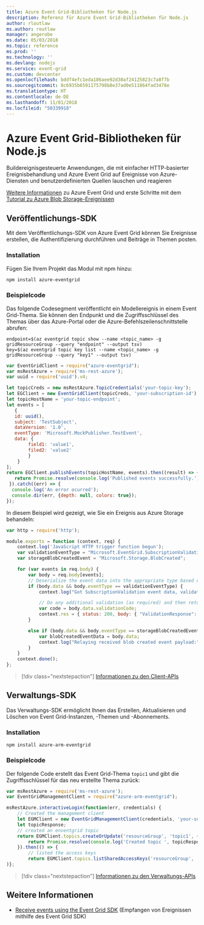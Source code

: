 ```yaml
---
title: Azure Event Grid-Bibliotheken für Node.js
description: Referenz für Azure Event Grid-Bibliotheken für Node.js
author: rloutlaw
ms.author: routlaw
manager: angerobe
ms.date: 05/03/2018
ms.topic: reference
ms.prod: ''
ms.technology: ''
ms.devlang: nodejs
ms.service: event-grid
ms.custom: devcenter
ms.openlocfilehash: bddf4efc1eda186aee92d30af24125823c7a8f7b
ms.sourcegitcommit: 8c6935b6591175798b8e37ad0e511864fad3478e
ms.translationtype: HT
ms.contentlocale: de-DE
ms.lasthandoff: 11/01/2018
ms.locfileid: "50339918"
---
```

# <a name="azure-event-grid-libraries-for-nodejs"></a>Azure Event Grid-Bibliotheken für Node.js

Buildereignisgesteuerte Anwendungen, die mit einfacher HTTP-basierter Ereignisbehandlung und Azure Event Grid auf Ereignisse von Azure-Diensten und benutzerdefinierten Quellen lauschen und reagieren

[Weitere Informationen](/azure/event-grid/overview) zu Azure Event Grid und erste Schritte mit dem [Tutorial zu Azure Blob Storage-Ereignissen](/azure/storage/blobs/storage-blob-event-quickstart) 

## <a name="publish-sdk"></a>Veröffentlichungs-SDK

Mit dem Veröffentlichungs-SDK von Azure Event Grid können Sie Ereignisse erstellen, die Authentifizierung durchführen und Beiträge in Themen posten.

### <a name="installation"></a>Installation

Fügen Sie Ihrem Projekt das Modul mit npm hinzu:

```bash
npm install azure-eventgrid
```

### <a name="example-code"></a>Beispielcode

Das folgende Codesegment veröffentlicht ein Modellereignis in einem Event Grid-Thema. Sie können den Endpunkt und die Zugriffsschlüssel des Themas über das Azure-Portal oder die Azure-Befehlszeilenschnittstelle abrufen:

```azurecli-interactive
endpoint=$(az eventgrid topic show --name <topic_name> -g gridResourceGroup --query "endpoint" --output tsv)
key=$(az eventgrid topic key list --name <topic_name> -g gridResourceGroup --query "key1" --output tsv)
```

```javascript
var EventGridClient = require("azure-eventgrid");
var msRestAzure = require('ms-rest-azure');
var uuid = require('uuid').v4;

let topicCreds = new msRestAzure.TopicCredentials('your-topic-key');
let EGClient = new EventGridClient(topicCreds, 'your-subscription-id');
let topicHostName = 'your-topic-endpoint';
let events = [
   {
   id: uuid(),
   subject: 'TestSubject',
   dataVersion: '1.0',
   eventType: 'Microsoft.MockPublisher.TestEvent',
   data: {
        field1: 'value1',
        filed2: 'value2'
        }
    }
];
return EGClient.publishEvents(topicHostName, events).then((result) => {
   return Promise.resolve(console.log('Published events successfully.'));
 }).catch((err) => {
  console.log('An error ocurred');
  console.dir(err, {depth: null, colors: true});
});
```

In diesem Beispiel wird gezeigt, wie Sie ein Ereignis aus Azure Storage behandeln:

```javascript
var http = require('http');

module.exports = function (context, req) {
    context.log('JavaScript HTTP trigger function begun');
    var validationEventType = "Microsoft.EventGrid.SubscriptionValidationEvent";
    var storageBlobCreatedEvent = "Microsoft.Storage.BlobCreated";

    for (var events in req.body) {
        var body = req.body[events];
        // Deserialize the event data into the appropriate type based on event type  
        if (body.data && body.eventType == validationEventType) {
            context.log("Got SubscriptionValidation event data, validation code: " + body.data.validationCode + " topic: " + body.topic);

            // Do any additional validation (as required) and then return back the below response
            var code = body.data.validationCode;
            context.res = { status: 200, body: { "ValidationResponse": code } };
        }

        else if (body.data && body.eventType == storageBlobCreatedEvent) {
            var blobCreatedEventData = body.data;
            context.log("Relaying received blob created event payload:" + JSON.stringify(blobCreatedEventData));
        }
    }
    context.done();
};
```

> [!div class="nextstepaction"]
> [Informationen zu den Client-APIs](/javascript/api/overview/azure/eventgrid/client)

## <a name="management-sdk"></a>Verwaltungs-SDK

Das Verwaltungs-SDK ermöglicht Ihnen das Erstellen, Aktualisieren und Löschen von Event Grid-Instanzen, -Themen und -Abonnements.

### <a name="installation"></a>Installation

```
npm install azure-arm-eventgrid
```

### <a name="example-code"></a>Beispielcode

Der folgende Code erstellt das Event Grid-Thema `topic1` und gibt die Zugriffsschlüssel für das neu erstellte Thema zurück:

```javascript
var msRestAzure = require('ms-rest-azure');
var EventGridManagementClient = require("azure-arm-eventgrid");

msRestAzure.interactiveLogin(function(err, credentials) {
    // Created the management client
    let EGMClient = new EventGridManagementClient(credentials, 'your-subscription-id');
    let topicResponse;
    // created an enventgrid topic
    return EGMClient.topics.createOrUpdate('resourceGroup', 'topic1', { location: 'westus' }).then((topicResponse) => {
        return Promise.resolve(console.log('Created topic ', topicResponse));
    }).then(() => {
        // listed the access keys
        return EGMClient.topics.listSharedAccessKeys('resourceGroup', 'topic1')}
)};
```

> [!div class="nextstepaction"]
> [Informationen zu den Verwaltungs-APIs](/javascript/api/overview/azure/eventgrid/management)

## <a name="learn-more"></a>Weitere Informationen

- [Receive events using the Event Grid SDK](/azure/event-grid/receive-events) (Empfangen von Ereignissen mithilfe des Event Grid SDK)
